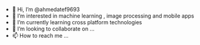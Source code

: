 - 👋 Hi, I’m @ahmedatef9693
- 👀 I’m interested in machine learning , image processing and mobile apps
- 🌱 I’m currently learning cross platform technologies
- 💞️ I’m looking to collaborate on ...
- 📫 How to reach me ...

<!---
ahmedatef9693/ahmedatef9693 is a ✨ special ✨ repository because its `README.md` (this file) appears on your GitHub profile.
You can click the Preview link to take a look at your changes.
--->
